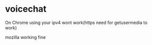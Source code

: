 # voicechat

On Chrome using your ipv4 wont work(https need for getusermedia to work)

mozilla working fine
